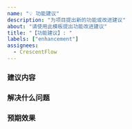 ```yaml
---
name: "💡 功能建议"
description: "为项目提出新的功能或改进建议"
about: "请使用此模板提出功能改进建议"
title: "【功能建议】: "
labels: ["enhancement"]
assignees:
  - CrescentFlow
---
```


### 建议内容
<!-- 请描述你的功能建议 -->

### 解决什么问题
<!-- 这个功能可以解决什么痛点或需求？ -->

### 预期效果
<!-- 你期望实现什么样的效果？ -->
